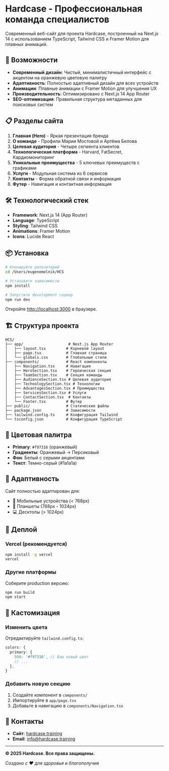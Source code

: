 # Hardcase - Профессиональная команда специалистов

Современный веб-сайт для проекта Hardcase, построенный на Next.js 14 с использованием TypeScript, Tailwind CSS и Framer Motion для плавных анимаций.

## 🚀 Возможности

- **Современный дизайн**: Чистый, минималистичный интерфейс с акцентом на оранжевую цветовую палитру
- **Адаптивность**: Полностью адаптивный дизайн для всех устройств
- **Анимации**: Плавные анимации с Framer Motion для улучшения UX
- **Производительность**: Оптимизировано с Next.js 14 App Router
- **SEO-оптимизация**: Правильная структура метаданных для поисковых систем

## 📋 Разделы сайта

1. **Главная (Hero)** - Яркая презентация бренда
2. **О команде** - Профили Марии Мостовой и Артёма Белова
3. **Целевая аудитория** - Четыре сегмента клиентов
4. **Технологическая платформа** - Harvard, FatSecret, Кардиомониторинг
5. **Уникальные преимущества** - 5 ключевых преимуществ с графиками
6. **Услуги** - Модульная система из 6 сервисов
7. **Контакты** - Форма обратной связи и информация
8. **Футер** - Навигация и контактная информация

## 🛠 Технологический стек

- **Framework**: Next.js 14 (App Router)
- **Language**: TypeScript
- **Styling**: Tailwind CSS
- **Animations**: Framer Motion
- **Icons**: Lucide React

## 📦 Установка

```bash
# Клонируйте репозиторий
cd /Users/eugenemelnik/HCS

# Установите зависимости
npm install

# Запустите development сервер
npm run dev
```

Откройте [http://localhost:3000](http://localhost:3000) в браузере.

## 🏗 Структура проекта

```
HCS/
├── app/                    # Next.js App Router
│   ├── layout.tsx         # Корневой layout
│   ├── page.tsx           # Главная страница
│   └── globals.css        # Глобальные стили
├── components/            # React компоненты
│   ├── Navigation.tsx     # Навигация
│   ├── HeroSection.tsx    # Героическая секция
│   ├── TeamSection.tsx    # Секция команды
│   ├── AudienceSection.tsx # Целевая аудитория
│   ├── TechnologySection.tsx # Технологии
│   ├── AdvantagesSection.tsx # Преимущества
│   ├── ServicesSection.tsx # Услуги
│   ├── ContactSection.tsx  # Контакты
│   └── Footer.tsx         # Футер
├── public/                # Статические файлы
├── package.json           # Зависимости
├── tailwind.config.ts     # Конфигурация Tailwind
└── tsconfig.json          # Конфигурация TypeScript
```

## 🎨 Цветовая палитра

- **Primary**: `#f97316` (оранжевый)
- **Градиенты**: Оранжевый → Персиковый
- **Фон**: Белый с серыми акцентами
- **Текст**: Темно-серый (#1a1a1a)

## 📱 Адаптивность

Сайт полностью адаптирован для:
- 📱 Мобильные устройства (< 768px)
- 📱 Планшеты (768px - 1024px)
- 💻 Десктопы (> 1024px)

## 🚀 Деплой

### Vercel (рекомендуется)

```bash
npm install -g vercel
vercel
```

### Другие платформы

Соберите production версию:

```bash
npm run build
npm start
```

## 📝 Кастомизация

### Изменить цвета

Отредактируйте `tailwind.config.ts`:

```typescript
colors: {
  primary: {
    500: '#f97316', // Ваш новый цвет
    // ...
  },
}
```

### Добавить новую секцию

1. Создайте компонент в `components/`
2. Импортируйте в `app/page.tsx`
3. Добавьте в навигацию в `components/Navigation.tsx`

## 🤝 Контакты

- **Сайт**: [hardcase.training](https://hardcase.training)
- **Email**: info@hardcase.training

---

**© 2025 Hardcase. Все права защищены.**

*Создано с ❤️ для здоровья и благополучия*

